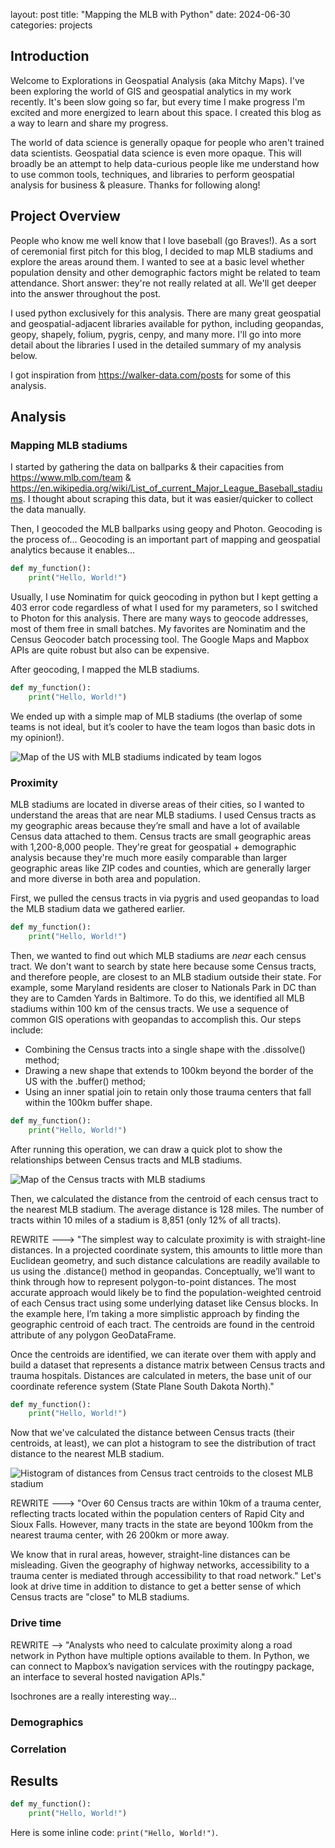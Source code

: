 layout: post
title: "Mapping the MLB with Python"
date: 2024-06-30
categories: projects

## Introduction

Welcome to Explorations in Geospatial Analysis (aka Mitchy Maps). I've been exploring the world of GIS and geospatial analytics in my work recently. It's been slow going so far, but every time I make progress I'm excited and more energized to learn about this space. I created this blog as a way to learn and share my progress.

The world of data science is generally opaque for people who aren't trained data scientists. Geospatial data science is even more opaque. This will broadly be an attempt to help data-curious people like me understand how to use common tools, techniques, and libraries to perform geospatial analysis for business & pleasure. Thanks for following along!

## Project Overview

People who know me well know that I love baseball (go Braves!). As a sort of ceremonial first pitch for this blog, I decided to map MLB stadiums and explore the areas around them. I wanted to see at a basic level whether population density and other demographic factors might be related to team attendance. Short answer: they're not really related at all. We'll get deeper into the answer throughout the post.

I used python exclusively for this analysis. There are many great geospatial and geospatial-adjacent libraries available for python, including geopandas, geopy, shapely, folium, pygris, cenpy, and many more. I'll go into more detail about the libraries I used in the detailed summary of my analysis below. 

I got inspiration from https://walker-data.com/posts for some of this analysis.

## Analysis

### Mapping MLB stadiums
I started by gathering the data on ballparks & their capacities from https://www.mlb.com/team & https://en.wikipedia.org/wiki/List_of_current_Major_League_Baseball_stadiums. I thought about scraping this data, but it was easier/quicker to collect the data manually.

Then, I geocoded the MLB ballparks using geopy and Photon. Geocoding is the process of… Geocoding is an important part of mapping and geospatial analytics because it enables… 

```python
def my_function():
    print("Hello, World!")
```

Usually, I use Nominatim for quick geocoding in python but I kept getting a 403 error code regardless of what I used for my parameters, so I switched to Photon for this analysis. There are many ways to geocode addresses, most of them free in small batches. My favorites are Nominatim and the Census Geocoder batch processing tool. The Google Maps and Mapbox APIs are quite robust but also can be expensive.

After geocoding, I mapped the MLB stadiums.

```python
def my_function():
    print("Hello, World!")
```

We ended up with a simple map of MLB stadiums (the overlap of some teams is not ideal, but it’s cooler to have the team logos than basic dots in my opinion!).

![Map of the US with MLB stadiums indicated by team logos](/path/to/your/image.png)

### Proximity
MLB stadiums are located in diverse areas of their cities, so I wanted to understand the areas that are near MLB stadiums. I used Census tracts as my geographic areas because they’re small and have a lot of available Census data attached to them. Census tracts are small geographic areas with 1,200-8,000 people. They're great for geospatial + demographic analysis because they're much more easily comparable than larger geographic areas like ZIP codes and counties, which are generally larger and more diverse in both area and population.

First, we pulled the census tracts in via pygris and used geopandas to load the MLB stadium data we gathered earlier.

```python
def my_function():
    print("Hello, World!")
```

Then, we wanted to find out which MLB stadiums are _near_ each census tract. We don't want to search by state here because some Census tracts, and therefore people, are closest to an MLB stadium outside their state. For example, some Maryland residents are closer to Nationals Park in DC than they are to Camden Yards in Baltimore. To do this, we identified all MLB stadiums within 100 km of the census tracts. We use a sequence of common GIS operations with geopandas to accomplish this. Our steps include:

- Combining the Census tracts into a single shape with the .dissolve() method;
- Drawing a new shape that extends to 100km beyond the border of the US with the .buffer() method;
- Using an inner spatial join to retain only those trauma centers that fall within the 100km buffer shape.

```python
def my_function():
    print("Hello, World!")
```

After running this operation, we can draw a quick plot to show the relationships between Census tracts and MLB stadiums.

![Map of the Census tracts with MLB stadiums](/path/to/your/image.png)

Then, we calculated the distance from the centroid of each census tract to the nearest MLB stadium. The average distance is 128 miles. The number of tracts within 10 miles of a stadium is 8,851 (only 12% of all tracts). 

REWRITE ---> "The simplest way to calculate proximity is with straight-line distances. In a projected coordinate system, this amounts to little more than Euclidean geometry, and such distance calculations are readily available to us using the .distance() method in geopandas. Conceptually, we’ll want to think through how to represent polygon-to-point distances. The most accurate approach would likely be to find the population-weighted centroid of each Census tract using some underlying dataset like Census blocks. In the example here, I’m taking a more simplistic approach by finding the geographic centroid of each tract. The centroids are found in the centroid attribute of any polygon GeoDataFrame.

Once the centroids are identified, we can iterate over them with apply and build a dataset that represents a distance matrix between Census tracts and trauma hospitals. Distances are calculated in meters, the base unit of our coordinate reference system (State Plane South Dakota North)."

```python
def my_function():
    print("Hello, World!")
```

Now that we've calculated the distance between Census tracts (their centroids, at least), we can plot a histogram to see the distribution of tract distance to the nearest MLB stadium.

![Histogram of distances from Census tract centroids to the closest MLB stadium](/path/to/your/image.png)

REWRITE ---> "Over 60 Census tracts are within 10km of a trauma center, reflecting tracts located within the population centers of Rapid City and Sioux Falls. However, many tracts in the state are beyond 100km from the nearest trauma center, with 26 200km or more away.

We know that in rural areas, however, straight-line distances can be misleading. Given the geography of highway networks, accessibility to a trauma center is mediated through accessibility to that road network." Let's look at drive time in addition to distance to get a better sense of which Census tracts are "close" to MLB stadiums.

### Drive time
REWRITE --> "Analysts who need to calculate proximity along a road network in Python have multiple options available to them. In Python, we can connect to Mapbox’s navigation services with the routingpy package, an interface to several hosted navigation APIs."


Isochrones are a really interesting way... 

### Demographics

### Correlation

## Results

```python
def my_function():
    print("Hello, World!")
```

Here is some inline code: `print("Hello, World!")`.
